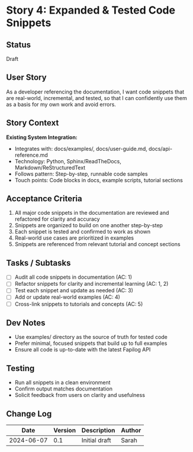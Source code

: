 # Story 4: Expanded & Tested Code Snippets

## Status

Draft

## User Story

As a developer referencing the documentation,
I want code snippets that are real-world, incremental, and tested,
so that I can confidently use them as a basis for my own work and avoid errors.

## Story Context

**Existing System Integration:**

- Integrates with: docs/examples/, docs/user-guide.md, docs/api-reference.md
- Technology: Python, Sphinx/ReadTheDocs, Markdown/ReStructuredText
- Follows pattern: Step-by-step, runnable code samples
- Touch points: Code blocks in docs, example scripts, tutorial sections

## Acceptance Criteria

1. All major code snippets in the documentation are reviewed and refactored for clarity and accuracy
2. Snippets are organized to build on one another step-by-step
3. Each snippet is tested and confirmed to work as shown
4. Real-world use cases are prioritized in examples
5. Snippets are referenced from relevant tutorial and concept sections

## Tasks / Subtasks

- [ ] Audit all code snippets in documentation (AC: 1)
- [ ] Refactor snippets for clarity and incremental learning (AC: 1, 2)
- [ ] Test each snippet and update as needed (AC: 3)
- [ ] Add or update real-world examples (AC: 4)
- [ ] Cross-link snippets to tutorials and concepts (AC: 5)

## Dev Notes

- Use examples/ directory as the source of truth for tested code
- Prefer minimal, focused snippets that build up to full examples
- Ensure all code is up-to-date with the latest Fapilog API

## Testing

- Run all snippets in a clean environment
- Confirm output matches documentation
- Solicit feedback from users on clarity and usefulness

## Change Log

| Date       | Version | Description   | Author |
| ---------- | ------- | ------------- | ------ |
| 2024-06-07 | 0.1     | Initial draft | Sarah  |

